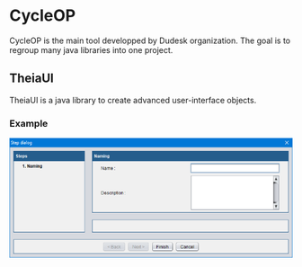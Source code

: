 # CycleOP

CycleOP is the main tool developped by Dudesk organization.
The goal is to regroup many java libraries into one project.

## TheiaUI

TheiaUI is a java library to create advanced user-interface objects.

### Example

![](theiaExample.png)
